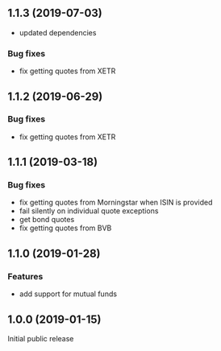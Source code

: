 ## 1.1.3 (2019-07-03)
* updated dependencies
### Bug fixes
* fix getting quotes from XETR

## 1.1.2 (2019-06-29)
### Bug fixes
* fix getting quotes from XETR

## 1.1.1 (2019-03-18)

### Bug fixes
* fix getting quotes from Morningstar when ISIN is provided
* fail silently on individual quote exceptions
* get bond quotes
* fix getting quotes from BVB

## 1.1.0 (2019-01-28)

### Features
* add support for mutual funds


## 1.0.0 (2019-01-15)

Initial public release
